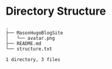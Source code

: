 # Directory Structure
```
.
├── MasonHugoBlogSite
│   └── avatar.png
├── README.md
└── structure.txt

1 directory, 3 files
```
